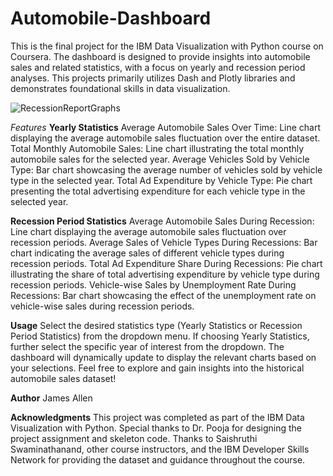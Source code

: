 # Automobile-Dashboard
This is the final project for the IBM Data Visualization with Python course on Coursera. The dashboard is designed to provide insights into automobile sales and related statistics, with a focus on yearly and recession period analyses. This projects primarily utilizes Dash and Plotly libraries and demonstrates foundational skills in data visualization.

![RecessionReportGraphs](https://github.com/user-attachments/assets/d83cbe83-8e0c-45c2-bf4d-50398b337053)


*Features*
**Yearly Statistics**
Average Automobile Sales Over Time: Line chart displaying the average automobile sales fluctuation over the entire dataset.
Total Monthly Automobile Sales: Line chart illustrating the total monthly automobile sales for the selected year.
Average Vehicles Sold by Vehicle Type: Bar chart showcasing the average number of vehicles sold by vehicle type in the selected year.
Total Ad Expenditure by Vehicle Type: Pie chart presenting the total advertising expenditure for each vehicle type in the selected year.

**Recession Period Statistics**
Average Automobile Sales During Recession: Line chart displaying the average automobile sales fluctuation over recession periods.
Average Sales of Vehicle Types During Recessions: Bar chart indicating the average sales of different vehicle types during recession periods.
Total Ad Expenditure Share During Recessions: Pie chart illustrating the share of total advertising expenditure by vehicle type during recession periods.
Vehicle-wise Sales by Unemployment Rate During Recessions: Bar chart showcasing the effect of the unemployment rate on vehicle-wise sales during recession periods.

**Usage**
Select the desired statistics type (Yearly Statistics or Recession Period Statistics) from the dropdown menu.
If choosing Yearly Statistics, further select the specific year of interest from the dropdown.
The dashboard will dynamically update to display the relevant charts based on your selections.
Feel free to explore and gain insights into the historical automobile sales dataset!

**Author**
James Allen

**Acknowledgments**
This project was completed as part of the IBM Data Visualization with Python.
Special thanks to Dr. Pooja for designing the project assignment and skeleton code.
Thanks to Saishruthi Swaminathanand, other course instructors, and the IBM Developer Skills Network for providing the dataset and guidance throughout the course.
